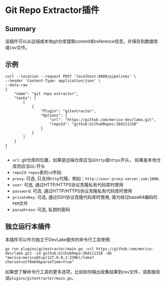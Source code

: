 # Git Repo Extractor插件

## Summary

该插件可以从远端或本地git仓库提取commit和reference信息，并保存到数据库或csv文件。

## 示例

```
curl --location --request POST 'localhost:8080/pipelines' \
--header 'Content-Type: application/json' \
--data-raw '
{
    "name": "git repo extractor",
    "tasks": [
        [
            {
                "Plugin": "gitextractor",
                "Options": {
                    "url": "https://github.com/merico-dev/lake.git",
                    "repoId": "github:GithubRepos:384111310"
                }
            }
        ]
    ]
}
'
```
- `url`: git仓库的位置，如果是远端仓库应当以`http`或`https`开头， 如果是本地仓库则应当以`/`开头
- `repoId`: `repos`表的`id`字段.
- `proxy`: 可选, 只支持`http`代理，例如：`http://your-proxy-server.com:1080`.
- `user`: 可选, 通过HTTP/HTTPS协议克隆私有代码库时使用
- `password`: 可选, 通过HTTP/HTTPS协议克隆私有代码库时使用
- `privateKey`: 可选, 通过SSH协议克隆代码库时使用, 值为经过base64编码的`PEM`文件
- `passphrase`: 可选, 私钥的密码

## 独立运行本插件

本插件可以作为独立于DevLake服务的命令行工具使用:

```
go run plugins/gitextractor/main.go -url https://github.com/merico-dev/lake.git -id github:GithubRepo:384111310 -db "merico:merico@tcp(127.0.0.1:3306)/lake?charset=utf8mb4&parseTime=True"
```

如果想了解命令行工具的更多选项，比如如何输出收集结果到csv文件，请直接阅读`plugins/gitextractor/main.go`。